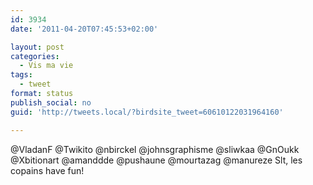 ```yaml
---
id: 3934
date: '2011-04-20T07:45:53+02:00'

layout: post
categories:
  - Vis ma vie
tags:
  - tweet
format: status
publish_social: no
guid: 'http://tweets.local/?birdsite_tweet=60610122031964160'

---
```


@VladanF @Twikito @nbirckel @johnsgraphisme @sliwkaa @GnOukk @Xbitionart @amanddde @pushaune @mourtazag @manureze Slt, les copains have fun!